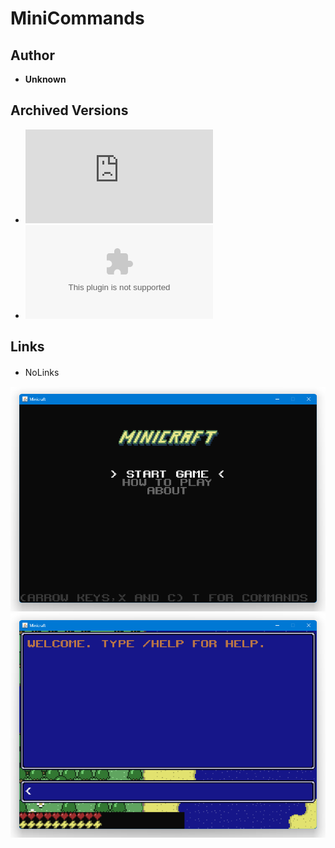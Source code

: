 <detail>

# MiniCommands  
  
>
  
## Author 
- **Unknown** 

## Archived Versions 
- ![MiniCommands - 1.0](https://github.com/FurnishedChunk/Minicraft-Mod-Archives/raw/master/Minicraft%20Mods/Minicommands/MiniCommands%20V1.0.jar) 
- ![MiniCommands - Source Code](https://github.com/FurnishedChunk/Minicraft-Mod-Archives/raw/master/Minicraft%20Mods/Minicommands/Minicommands_src.zip) 

## Links
- NoLinks　　  

![minicom_main](https://github.com/FurnishedChunk/Minicraft-Mod-Archives/blob/master/readme_shot/minicom_main.png)
![minicom](https://github.com/FurnishedChunk/Minicraft-Mod-Archives/blob/master/readme_shot/minicom.png)
</detail>
<p>

<detail>